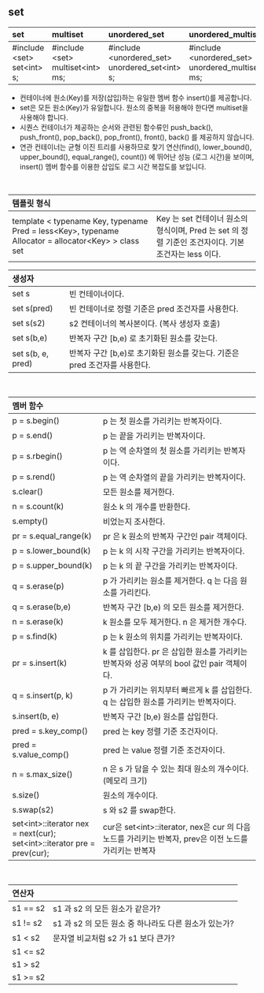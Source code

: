 
## set

| set | multiset | unordered_set | unordered_multiset |
|:----------|:----------|:---------|:----------|
| #include \<set> </br> set\<int> s; | #include \<set> </br> multiset\<int> ms; | #include \<unordered_set> </br> unordered_set\<int> s; | #include \<unordered_set> </br> unordered_multiset\<int> ms; |

* 컨테이너에 원소(Key)를 저장(삽입)하는 유일한 멤버 함수 insert()를 제공합니다.
* set은 모든 원소(Key)가 유일합니다. 원소의 중복을 허용해야 한다면 multiset을 사용해야 합니다.
* 시퀀스 컨테이너가 제공하는 순서와 관련된 함수류인 push_back(), push_front(), pop_back(), pop_front(), front(), back() 를 제공하지 않습니다.
* 연관 컨테이너는 균형 이진 트리를 사용하므로 찾기 연산(find(), lower_bound(), upper_bound(), equal_range(), count()) 에 뛰어난 성능 (로그 시간)을 보이며, insert() 멤버 함수를 이용한 삽입도 로그 시간 복잡도를 보입니다.
</br>

| 템플릿 형식 ||
|:----------|:----------|
| template < typename Key, typename Pred = less\<Key>, typename Allocator = allocator\<Key> > class set | Key 는 set 컨테이너 원소의 형식이며, Pred 는 set 의 정렬 기준인 조건자이다. 기본 조건자는 less 이다. |

| 생성자 ||
|:----------|:----------|
| set s | 빈 컨테이너이다. |
| set s(pred) | 빈 컨테이너로 정렬 기준은 pred 조건자를 사용한다. |
| set s(s2) | s2 컨테이너의 복사본이다. (복사 생성자 호출) |
| set s(b,e) | 반복자 구간 \[b,e) 로 초기화된 원소를 갖는다. |
| set s(b, e, pred) | 반복자 구간 \[b,e)로 초기화된 원소를 갖는다. 기준은 pred 조건자를 사용한다. |
</br>

| 멤버 함수 || 
|:----------|:----------|
| p = s.begin() | p 는 첫 원소를 가리키는 반복자이다. |
| p = s.end() | p 는 끝을 가리키는 반복자이다. |
| p = s.rbegin() | p 는 역 순차열의 첫 원소를 가리키는 반복자이다. |
| p = s.rend() | p 는 역 순차열의 끝을 가리키는 반복자이다. |
| s.clear() | 모든 원소를 제거한다. |
| n = s.count(k) | 원소 k 의 개수를 반환한다. |
| s.empty() | 비었는지 조사한다. |
| pr = s.equal_range(k) | pr 은 k 원소의 반복자 구간인 pair 객체이다. |
| p = s.lower_bound(k) | p 는 k 의 시작 구간을 가리키는 반복자이다. |
| p = s.upper_bound(k) | p 는 k 의 끝 구간을 가리키는 반복자이다. |
| q = s.erase(p) | p 가 가리키는 원소를 제거한다. q 는 다음 원소를 가리킨다. |
| q = s.erase(b,e) | 반복자 구간 \[b,e) 의 모든 원소를 제거한다. |
| n = s.erase(k) | k 원소를 모두 제거한다. n 은 제거한 개수다. |
| p = s.find(k) | p 는 k 원소의 위치를 가리키는 반복자이다. |
| pr = s.insert(k) | k 를 삽입한다. pr 은 삽입한 원소를 가리키는 반복자와 성공 여부의 bool 값인 pair 객체이다. |
| q = s.insert(p, k) | p 가 가리키는 위치부터 빠르게 k 를 삽입한다. q 는 삽입한 원소를 가리키는 반복자이다. |
| s.insert(b, e) | 반복자 구간 \[b,e) 원소를 삽입한다.
| pred = s.key_comp() | pred 는 key 정렬 기준 조건자이다. |
| pred = s.value_comp() | pred 는 value 정렬 기준 조건자이다. |
| n = s.max_size() | n 은 s 가 담을 수 있는 최대 원소의 개수이다. (메모리 크기) |
| s.size() | 원소의 개수이다. |
| s.swap(s2) | s 와 s2 를 swap한다. |
| set\<int>::iterator nex = next(cur); </br> set\<int>::iterator pre = prev(cur); | cur은 set\<int>::iterator, nex은 cur 의 다음 노드를 가리키는 반복자, prev은 이전 노드를 가리키는 반복자 |
</br>

| 연산자 ||
|:----------|:----------|
| s1 == s2 | s1 과 s2 의 모든 원소가 같은가? |
| s1 != s2 | s1 과 s2 의 모든 원소 중 하나라도 다른 원소가 있는가? |
| s1 < s2 | 문자열 비교처럼 s2 가 s1 보다 큰가? |
| s1 <= s2 |
| s1 > s2 |
| s1 >= s2 |



